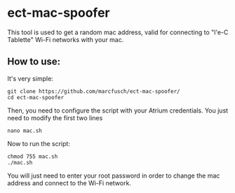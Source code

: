 # ect-mac-spoofer

This tool is used to get a random mac address, valid for connecting to "l'e-C Tablette" Wi-Fi networks with your mac.
## How to use:
It's very simple:
```
git clone https://github.com/marcfusch/ect-mac-spoofer/
cd ect-mac-spoofer
```
Then, you need to configure the script with your Atrium credentials.
You just need to modify the first two lines
```
nano mac.sh
```
Now to run the script:
```
chmod 755 mac.sh
./mac.sh
```
You will just need to enter your root password in order to change the mac address and connect to the Wi-Fi network.
